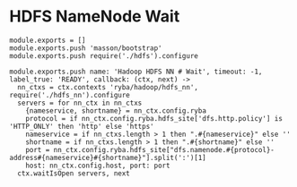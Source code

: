 
# HDFS NameNode Wait

    module.exports = []
    module.exports.push 'masson/bootstrap'
    module.exports.push require('./hdfs').configure

    module.exports.push name: 'Hadoop HDFS NN # Wait', timeout: -1, label_true: 'READY', callback: (ctx, next) ->
      nn_ctxs = ctx.contexts 'ryba/hadoop/hdfs_nn', require('./hdfs_nn').configure
      servers = for nn_ctx in nn_ctxs
        {nameservice, shortname} = nn_ctx.config.ryba
        protocol = if nn_ctx.config.ryba.hdfs_site['dfs.http.policy'] is 'HTTP_ONLY' then 'http' else 'https'
        nameservice = if nn_ctxs.length > 1 then ".#{nameservice}" else ''
        shortname = if nn_ctxs.length > 1 then ".#{shortname}" else ''
        port = nn_ctx.config.ryba.hdfs_site["dfs.namenode.#{protocol}-address#{nameservice}#{shortname}"].split(':')[1]
        host: nn_ctx.config.host, port: port
      ctx.waitIsOpen servers, next

